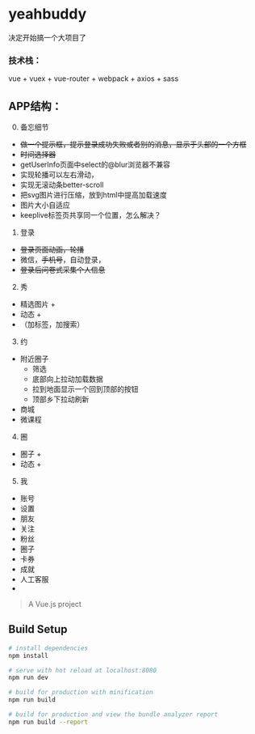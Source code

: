 # yeahbuddy
决定开始搞一个大项目了 
### 技术栈： 
vue + vuex + vue-router + webpack + axios + sass

## APP结构： 
0. 备忘细节
+ ~~做一个提示框，提示登录成功失败或者别的消息，显示于头部的一个方框~~
+ ~~时间选择器~~
+ getUserInfo页面中select的@blur浏览器不兼容
+ 实现轮播可以左右滑动，
+ 实现无滚动条better-scroll
+ 把svg图片进行压缩，放到html中提高加载速度
+ 图片大小自适应
+ keeplive标签页共享同一个位置，怎么解决？
1. 登录
+ ~~登录页面动画，轮播~~
+ 微信，~~手机号~~，自动登录，
+ ~~登录后问卷式采集个人信息~~ 
2. 秀
+ 精选图片
	+ 
+ 动态
	+ 
+ （加标签，加搜索）
3. 约
+ 附近圈子
	+ 筛选
	+ 底部向上拉动加载数据
	+ 拉到地面显示一个回到顶部的按钮
	+ 顶部乡下拉动刷新
+ 商城
+ 微课程
4. 圈
+ 圈子
	+ 
+ 动态
	+ 
5. 我
+ 账号
+ 设置
+ 朋友
+ 关注
+ 粉丝
+ 圈子
+ 卡券
+ 成就
+ 人工客服
+ 
> A Vue.js project

## Build Setup

``` bash
# install dependencies
npm install

# serve with hot reload at localhost:8080
npm run dev

# build for production with minification
npm run build

# build for production and view the bundle analyzer report
npm run build --report

